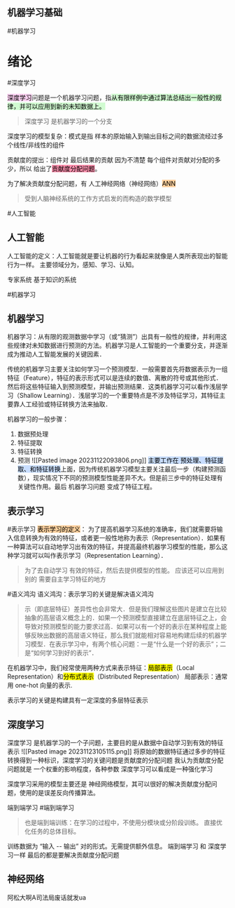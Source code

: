 ## 机器学习基础

#机器学习

# 绪论

#深度学习

<mark style="background: #FFB8EBA6;">深度学习</mark>问题是一个机器学习问题，指<mark style="background: #BBFABBA6;">从有限样例中通过算法总结出一般性的规律，并可以应用到新的未知数据上。</mark>

> 深度学习 是机器学习的一个分支

深度学习的模型复杂：模式是指 样本的原始输入到输出目标之间的数据流经过多个线性/非线性的组件

贡献度的提出：组件对 最后结果的贡献
因为不清楚 每个组件对贡献对分配的多少，所以 给出了<mark style="background: #FF5582A6;">贡献度分配问题</mark>。

为了解决贡献度分配问题，有 人工神经网络（神经网络）<mark style="background: #FFB86CA6;">ANN</mark>

> 受到人脑神经系统的工作方式启发的而构造的数学模型

#人工智能

## 人工智能

人工智能的定义：人工智能就是要让机器的行为看起来就像是人类所表现出的智能行为一样。
主要领域分为，感知、学习、认知。

专家系统 基于知识的系统

#机器学习

## 机器学习

机器学习：从有限的观测数据中学习（或“猜测”）出具有一般性的规律，并利用这些规律对未知数据进行预测的方法。机器学习是人工智能的一个重要分支，并逐渐成为推动人工智能发展的关键因素．

传统的机器学习主要关注如何学习一个预测模型．一般需要首先将数据表示为一组特征（Feature），特征的表示形式可以是连续的数值、离散的符号或其他形式．然后将这些特征输入到预测模型，并输出预测结果．这类机器学习可以看作浅层学习（Shallow Learning）．浅层学习的一个重要特点是不涉及特征学习，其特征主要靠人工经验或特征转换方法来抽取．

机器学习的一般步骤：

1. 数据预处理
2. 特征提取
3. 特征转换
4. 预测
   ![[Pasted image 20231122093806.png]]
   <mark style="background: #ADCCFFA6;">主要工作在 预处理、特征提取、和特征转换</mark>上面，因为传统机器学习模型主要关注最后一步（构建预测函数），现实情况下不同的预测模型性能差异不大。但是前三步中的特征处理有关键性作用。最后 机器学习问题 变成了特征工程。

## 表示学习

#表示学习
<mark style="background: #FFB86CA6;">表示学习的定义</mark>：
为了提高机器学习系统的准确率，我们就需要将输入信息转换为有效的特征，或者更一般性地称为表示（Representation）．如果有一种算法可以自动地学习出有效的特征，并提高最终机器学习模型的性能，那么这种学习就可以叫作表示学习（Representation Learning）．

> 为了去自动学习 有效的特征，然后去提供模型的性能。
> 应该还可以应用到别的 需要自主学习特征的地方

#语义鸿沟
语义鸿沟：表示学习的关键是解决语义鸿沟

> 示（即底层特征）差异性也会非常大．但是我们理解这些图片是建立在比较抽象的高层语义概念上的．如果一个预测模型直接建立在底层特征之上，会导致对预测模型的能力要求过高．如果可以有一个好的表示在某种程度上能够反映出数据的高层语义特征，那么我们就能相对容易地构建后续的机器学习模型．在表示学习中，有两个核心问题：一是“什么是一个好的表示”；二是“如何学习到好的表示”．

在机器学习中，我们经常使用两种方式来表示特征：<mark class="hltr-orange">局部表示</mark>（Local Representation）和<mark class="hltr-orange">分布式表示</mark>（Distributed Representation）
局部表示：通常用 one-hot 向量的表示.

表示学习的关键是构建具有一定深度的多层特征表示

## 深度学习

深度学习 是机器学习的一个子问题，主要目的是从数据中自动学习到有效的特征表示
![[Pasted image 20231123105115.png]]
将原始的数据特征通过多步的特征转换得到一种标识，深度学习的关键问题是贡献度的分配问题
我认为贡献度分配问题就是 一个权重的影响程度，各种参数
深度学习可以看成是一种强化学习

深度学习采用的模型主要还是 神经网络模型，其可以很好的解决贡献度分配问题，使用的是误差反向传播算法。

端到端学习 #端到端学习

> 也是端到端训练：在学习的过程中，不使用分模块或分阶段训练。
> 直接优化任务的总体目标。

训练数据为 “输入 -- 输出” 对的形式。无需提供额外信息。
端到端学习 和 深度学习一样 最后的都是要解决贡献度分配问题

## 神经网络
阿松大啊A司法局废话就发ua 